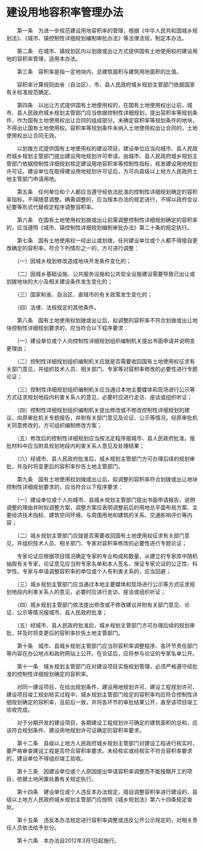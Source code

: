 # 建设用地容积率管理办法


　　第一条　为进一步规范建设用地容积率的管理，根据《中华人民共和国城乡规划法》、《城市、镇控制性详细规划编制审批办法》等法律法规，制定本办法。

　　第二条　在城市、镇规划区内以划拨或出让方式提供国有土地使用权的建设用地的容积率管理，适用本办法。

　　第三条　容积率是指一定地块内，总建筑面积与建筑用地面积的比值。

　　容积率计算规则由省（自治区）、市、县人民政府城乡规划主管部门依据国家有关标准规范确定。

　　第四条　以出让方式提供国有土地使用权的，在国有土地使用权出让前，城市、县人民政府城乡规划主管部门应当依据控制性详细规划，提出容积率等规划条件，作为国有土地使用权出让合同的组成部分。未确定容积率等规划条件的地块，不得出让国有土地使用权。容积率等规划条件未纳入土地使用权出让合同的，土地使用权出让合同无效。

　　以划拨方式提供国有土地使用权的建设项目，建设单位应当向城市、县人民政府城乡规划主管部门提出建设用地规划许可申请，由城市、县人民政府城乡规划主管部门依据控制性详细规划核定建设用地容积率等控制性指标，核发建设用地规划许可证。建设单位在取得建设用地规划许可证后，方可向县级以上地方人民政府土地主管部门申请用地。

　　第五条　任何单位和个人都应当遵守经依法批准的控制性详细规划确定的容积率指标，不得随意调整。确需调整的，应当按本办法的规定进行，不得以政府会议纪要等形式代替规定程序调整容积率。

　　第六条　在国有土地使用权划拨或出让前需调整控制性详细规划确定的容积率的，应当遵照《城市、镇控制性详细规划编制审批办法》第二十条的规定执行。

　　第七条　国有土地使用权一经出让或划拨，任何建设单位或个人都不得擅自更改确定的容积率。符合下列情形之一的，方可进行调整：

　　（一）因城乡规划修改造成地块开发条件变化的；

　　（二）因城乡基础设施、公共服务设施和公共安全设施建设需要导致已出让或划拨地块的大小及相关建设条件发生变化的；

　　（三）国家和省、自治区、直辖市的有关政策发生变化的；

　　（四）法律、法规规定的其他条件。

　　第八条　国有土地使用权划拨或出让后，拟调整的容积率不符合划拨或出让地块控制性详细规划要求的，应当符合以下程序要求：

　　（一）建设单位或个人向控制性详细规划组织编制机关提出书面申请并说明变更理由；

　　（二）控制性详细规划组织编制机关应就是否需要收回国有土地使用权征求有关部门意见，并组织技术人员、相关部门、专家等对容积率修改的必要性进行专题论证；

　　（三）控制性详细规划组织编制机关应当通过本地主要媒体和现场进行公示等方式征求规划地段内利害关系人的意见，必要时应进行走访、座谈或组织听证；

　　（四）控制性详细规划组织编制机关提出修改或不修改控制性详细规划的建议，向原审批机关专题报告，并附有关部门意见及论证、公示等情况。经原审批机关同意修改的，方可组织编制修改方案；

　　（五）修改后的控制性详细规划应当按法定程序报城市、县人民政府批准。报批材料中应当附具规划地段内利害关系人意见及处理结果；

　　（六）经城市、县人民政府批准后，城乡规划主管部门方可办理后续的规划审批，并及时将变更后的容积率抄告土地主管部门。

　　第九条　国有土地使用权划拨或出让后，拟调整的容积率符合划拨或出让地块控制性详细规划要求的，应当符合以下程序要求：

　　（一）建设单位或个人向城市、县城乡规划主管部门提出书面申请报告，说明调整的理由并附拟调整方案，调整方案应表明调整前后的用地总平面布局方案、主要经济技术指标、建筑空间环境、与周围用地和建筑的关系、交通影响评价等内容；

　　（二）城乡规划主管部门应就是否需要收回国有土地使用权征求有关部门意见，并组织技术人员、相关部门、专家对容积率修改的必要性进行专题论证；

　　专家论证应根据项目情况确定专家的专业构成和数量，从建立的专家库中随机抽取有关专家，论证意见应当附专家名单和本人签名，保证专家论证的公正性、科学性。专家与申请调整容积率的单位或个人有利害关系的，应当回避；

　　（三）城乡规划主管部门应当通过本地主要媒体和现场进行公示等方式征求规划地段内利害关系人的意见，必要时应进行走访、座谈或组织听证；

　　（四）城乡规划主管部门依法提出修改或不修改建议并附有关部门意见、论证、公示等情况报城市、县人民政府批准；

　　（五）经城市、县人民政府批准后，城乡规划主管部门方可办理后续的规划审批，并及时将变更后的容积率抄告土地主管部门。

　　第十条　城市、县城乡规划主管部门应当将容积率调整程序、各环节责任部门等内容在办公地点和政府网站上公开。在论证后，应将参与论证的专家名单公开。

　　第十一条　城乡规划主管部门在对建设项目实施规划管理，必须严格遵守经批准的控制性详细规划确定的容积率。

　　对同一建设项目，在给出规划条件、建设用地规划许可、建设工程规划许可、建设项目竣工规划核实过程中，城乡规划主管部门给定的容积率均应符合控制性详细规划确定的容积率，且前后一致，并将各环节的审批结果公开，直至该项目竣工验收完成。

　　对于分期开发的建设项目，各期建设工程规划许可确定的建筑面积的总和，应该符合规划条件、建设用地规划许可证确定的容积率要求。

　　第十二条　县级以上地方人民政府城乡规划主管部门对建设工程进行核实时，要严格审查建设工程是否符合容积率要求。未经核实或经核实不符合容积率要求的，建设单位不得组织竣工验收。

　　第十三条　因建设单位或个人原因提出申请容积率调整而不能按期开工的项目，依据土地闲置处置有关规定执行。

　　第十四条　建设单位或个人违反本办法规定，擅自调整容积率进行建设的，县级以上地方人民政府城乡规划主管部门应按照《城乡规划法》第六十四条规定查处。

　　第十五条　违反本办法规定进行容积率调整或违反公开公示规定的，对相关责任人员依法给予处分。

　　第十六条　本办法自2012年3月1日起施行。